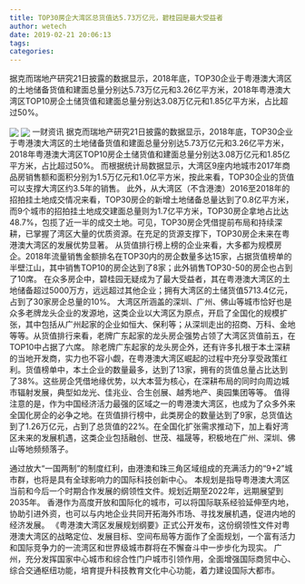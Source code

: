 ```yaml
---
title: TOP30房企大湾区总货值达5.73万亿元，碧桂园是最大受益者
author: wetech
date: 2019-02-21 20:06:13
tags: 
categories: 
---
```

据克而瑞地产研究21日披露的数据显示，2018年底，TOP30企业于粤港澳大湾区的土地储备货值和建面总量分别达5.73万亿元和3.26亿平方米，2018年粤港澳大湾区TOP10房企土储货值和建面总量分别达3.08万亿元和1.85亿平方米，占比超过50%。
<!-- more -->
<img align="center" border="0" src="https://imgcdn.yicai.com/uppics/images/2019/02/d507057ed087d23e7d15535d21678eee.jpg" />
<img align="center" border="0" src="https://imgcdn.yicai.com/uppics/images/2019/02/c4d95e0a477d7ba3dfea7ad2000a3a6e.jpg" />
一财资讯
据克而瑞地产研究21日披露的数据显示，2018年底，TOP30企业于粤港澳大湾区的土地储备货值和建面总量分别达5.73万亿元和3.26亿平方米，2018年粤港澳大湾区TOP10房企土储货值和建面总量分别达3.08万亿元和1.85亿平方米，占比超过50%。
而根据统计局数据显示，大湾区9座内地城市2017年商品房销售额和面积分别为1.5万亿元和1.0亿平方米，按此来看，TOP30企业的货值可以支撑大湾区约3.5年的销售。
此外，从大湾区（不含港澳）2016至2018年的招拍挂土地成交情况来看，TOP30房企的新增土地储备总量达到了0.8亿平方米，而9个城市的招拍挂土地成交建面总量则为1.7亿平方米，TOP30房企拿地占比达48.7%，包揽了近一半的成交土地。可见，TOP30房企凭借提前布局和持续深耕，已掌握了湾区大量的优质资源。在充足的货源支撑下，TOP30房企未来在粤港澳大湾区的发展优势显著。
从货值排行榜上榜的企业来看，大多都为规模房企。2018年流量销售金额排名在TOP30内的房企数量多达15家，占据货值榜单的半壁江山，其中销售TOP10的房企达到了8家；此外销售TOP30-50的房企也占到了10席。
在众多房企中，碧桂园无疑成为了最大受益者，其在粤港澳大湾区的土地储备超过5000万方，远远超过其他企业；拥有大湾区的土储货值5713.4亿元，占到了30家房企总量的10%。
大湾区所涵盖的深圳、广州、佛山等城市恰好也是众多老牌龙头企业的发源地，这类企业以大湾区为原点，开启了全国化的规模扩张，其中包括从广州起家的企业如恒大、保利等；从深圳走出的招商、万科、金地等等。从货值排行来看，老牌广东起家的龙头房企强势占领了大湾区货值前五，在TOP10中占据了六席。
除老牌广东起家的龙头房企外，还有许多扎根于本土深耕的当地开发商，实力也不容小觑，在粤港澳大湾区崛起的过程中充分享受政策红利。货值榜单中，本土企业的数量最多，达到了13家，拥有的货值总量占比达到了38%。这些房企凭借地缘优势，以大本营为核心，在深耕布局的同时向周边城市辐射发展，典型如龙光、佳兆业、合生创展、越秀地产、奥园集团等等。
值得注意的是，作为中国经济活力最强的区域之一的粤港澳大湾区，也成为了众多外来全国化房企的必争之地。在货值排行榜中，此类房企的数量达到了9家，总货值达到了1.26万亿元，占到了总货值的22%。在全国化扩张需求推动下，加上看好湾区未来的发展机遇，这类企业包括融创、世茂、福晟等，积极地在广州、深圳、佛山等地频频落子。
 
 
 
通过放大“一国两制”的制度红利，由港澳和珠三角区域组成的充满活力的“9+2”城市群，也将是具有全球影响力的国际科技创新中心。
本规划是指导粤港澳大湾区当前和今后一个时期合作发展的纲领性文件。规划近期至2022年，远期展望到2035年。
香港作为高度开放和国际化的城市，可以将国际联系经验延伸至内地，协助引进外资，也可以与内地企业共同开拓海外市场、寻找发展机遇，促进内地的经济发展。
《粤港澳大湾区发展规划纲要》正式公开发布，这份纲领性文件对粤港澳大湾区的战略定位、发展目标、空间布局等方面作了全面规划，一个富有活力和国际竞争力的一流湾区和世界级城市群将在不懈奋斗中一步步化为现实。
广州，充分发挥国家中心城市和综合性门户城市引领作用，全面增强国际商贸中心、综合交通枢纽功能，培育提升科技教育文化中心功能，着力建设国际大都市。

